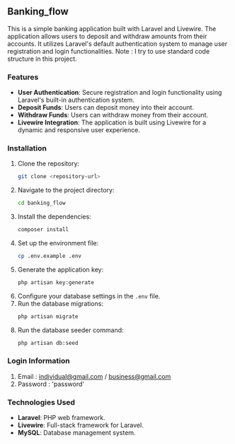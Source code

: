 ## Banking_flow

This is a simple banking application built with Laravel and Livewire. The application allows users to deposit and withdraw amounts from their accounts. It utilizes Laravel's default authentication system to manage user registration and login functionalities.
Note : I try to use standard code structure in this project.

### Features

- **User Authentication**: Secure registration and login functionality using Laravel's built-in authentication system.
- **Deposit Funds**: Users can deposit money into their account.
- **Withdraw Funds**: Users can withdraw money from their account.
- **Livewire Integration**: The application is built using Livewire for a dynamic and responsive user experience.

### Installation

1. Clone the repository:
    ```bash
    git clone <repository-url>
    ```
2. Navigate to the project directory:
    ```bash
    cd banking_flow
    ```
3. Install the dependencies:
    ```bash
    composer install
    ```
4. Set up the environment file:
    ```bash
    cp .env.example .env
    ```
5. Generate the application key:
    ```bash
    php artisan key:generate
    ```
6. Configure your database settings in the `.env` file.
7. Run the database migrations:
    ```bash
    php artisan migrate
    ```
8. Run the database seeder command:
    ```bash
    php artisan db:seed
    ```

### Login Information
1. Email :  individual@gmail.com / business@gmail.com
2. Password : 'password'


### Technologies Used

- **Laravel**: PHP web framework.
- **Livewire**: Full-stack framework for Laravel.
- **MySQL**: Database management system.
